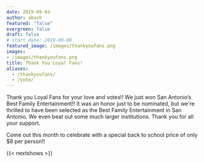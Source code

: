```yaml
---
date: 2019-09-04
author: abush
featured: "false"
evergreen: false
draft: false
# start_date: 2019-09-08
featured_image: /images/thankyoufans.png
images:
- /images/thankyoufans.png
title: Thank You Loyal Fans!
aliases:
  - /thankyoufans/
  - /vote/
---
```


Thank you Loyal Fans for your love and votes!! We just won San Antonio’s Best Family Entertainment!! It was an honor just to be nominated, but we're thrilled to have been selected as the Best Family Entertainment in San Antonio. We even beat out some much larger institutions. Thank you for all your support.

Come out this month to celebrate with a special back to school price of only $8 per person!!

{{< nextshows >}}
